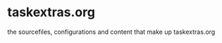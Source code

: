 taskextras.org
==============

the sourcefiles, configurations and content that make up taskextras.org

